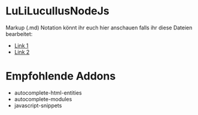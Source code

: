 # LuLiLucullusNodeJs

Markup (.md) Notation könnt ihr euch hier anschauen falls ihr diese Dateien bearbeitet:  
* [Link 1](https://www.rstudio.com/wp-content/uploads/2015/02/rmarkdown-cheatsheet.pdf)  
* [Link 2](https://github.com/adam-p/markdown-here/wiki/Markdown-Cheatsheet)


# Empfohlende Addons
* autocomplete-html-entities
* autocomplete-modules
* javascript-snippets
